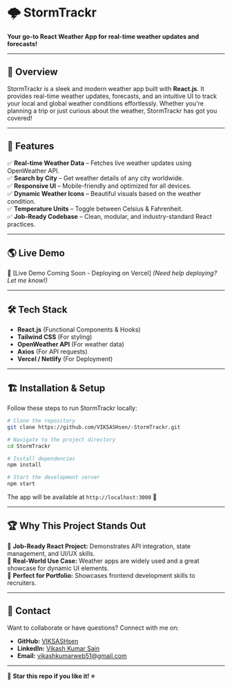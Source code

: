 # 🌩️ StormTrackr

**Your go-to React Weather App for real-time weather updates and forecasts!**

---

## 🚀 Overview

StormTrackr is a sleek and modern weather app built with **React.js**. It provides real-time weather updates, forecasts, and an intuitive UI to track your local and global weather conditions effortlessly. Whether you're planning a trip or just curious about the weather, StormTrackr has got you covered!

---

## 🎯 Features

✅ **Real-time Weather Data** – Fetches live weather updates using OpenWeather API.  
✅ **Search by City** – Get weather details of any city worldwide.  
✅ **Responsive UI** – Mobile-friendly and optimized for all devices.  
✅ **Dynamic Weather Icons** – Beautiful visuals based on the weather condition.  
✅ **Temperature Units** – Toggle between Celsius & Fahrenheit.  
✅ **Job-Ready Codebase** – Clean, modular, and industry-standard React practices.  

---

## 🌎 Live Demo

🔗 [Live Demo Coming Soon - Deploying on Vercel] *(Need help deploying? Let me know!)*

---

## 🛠️ Tech Stack

- **React.js** (Functional Components & Hooks)  
- **Tailwind CSS** (For styling)  
- **OpenWeather API** (For weather data)  
- **Axios** (For API requests)  
- **Vercel / Netlify** (For Deployment)  

---

## 🏗️ Installation & Setup

Follow these steps to run StormTrackr locally:

```bash
# Clone the repository
git clone https://github.com/VIKSASHsen/-StormTrackr.git

# Navigate to the project directory
cd StormTrackr

# Install dependencies
npm install

# Start the development server
npm start
```

The app will be available at `http://localhost:3000` 🚀

---

## 🏆 Why This Project Stands Out

🚀 **Job-Ready React Project:** Demonstrates API integration, state management, and UI/UX skills.  
📌 **Real-World Use Case:** Weather apps are widely used and a great showcase for dynamic UI elements.  
💼 **Perfect for Portfolio:** Showcases frontend development skills to recruiters.  

---

## 📩 Contact

Want to collaborate or have questions? Connect with me on:

- **GitHub:** [VIKSASHsen](https://github.com/VIKSASHsen)  
- **LinkedIn:** [Vikash Kumar Sain](https://www.linkedin.com/in/vikash-kumar-sain-0b11b6293)  
- **Email:** vikashkumarweb51@gmail.com  

---

🚀 **Star this repo if you like it! ⭐**

